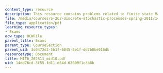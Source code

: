 ```yaml
---
content_type: resource
description: This resource contains problems related to finite state Markov chain.
file: /media/courses/6-262-discrete-stochastic-processes-spring-2011/14dd76cd3f55fd11d64d62609f1c3b0b_MIT6_262S11_mid10.pdf
file_type: application/pdf
learning_resource_types:
- Exams
ocw_type: OCWFile
parent_title: Exams
parent_type: CourseSection
parent_uid: 3c0472d2-5b1f-6045-5e1f-dd7b8be916db
resourcetype: Document
title: MIT6_262S11_mid10.pdf
uid: 14dd76cd-3f55-fd11-d64d-62609f1c3b0b
---
```

